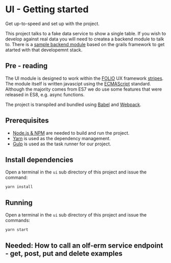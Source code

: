 # UI - Getting started
Get up-to-speed and set up with the project.

This project talks to a fake data service to show a single table. If you wish to develop against real data you will need to createa a backend module to talk to.
There is a [sample backend module](https://github.com/openlibraryenvironment/olf-erm) based on the grails framework to get atarted with that developemnt stack.

## Pre - reading
The UI module is designed to work within the [FOLIO](https://github.com/folio-org) UX framework [stripes](https://github.com/folio-org/stripes-core).
The module itself is written javascipt using the [ECMAScript](https://www.ecma-international.org/ecma-262/8.0/index.html) standard. Although the
majority comes from ES7 we do use some features that were released in ES8, e.g. async functions.

The project is transpiled and bundled using [Babel](https://babeljs.io/) and [Webpack](https://webpack.js.org/).

## Prerequisites
- [Node.js & NPM](https://docs.npmjs.com/getting-started/installing-node) are needed to build and run the project.
- [Yarn](https://yarnpkg.com/lang/en/) is used as the dependency management.
- [Gulp](https://gulpjs.com/) is used as the task runner for our project.

## Install dependencies
Open a terminal in the `ui` sub directory of this project and issue the command:
```
yarn install
```

## Running
Open a terminal in the `ui` sub directory of this project and issue the commands:
```
yarn start
```


## Needed: How to call an olf-erm service endpoint - get, post, put and delete examples

